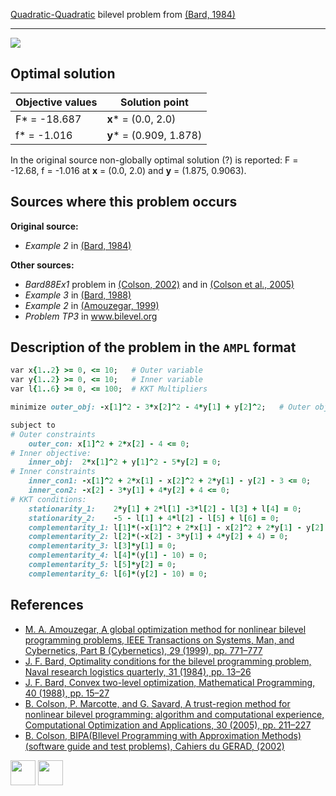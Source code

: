 [Quadratic-Quadratic](/BASBLib/QP-QP-problems) bilevel problem from [(Bard, 1984)][Bard, 1984]

---

![](/BASBLib/images/b_1984_02_eq.jpg)

## Optimal solution

Objective values   | Solution point           |
------------------ | ------------------------ |
F* = -18.687       | __x__* = (0.0, 2.0)      |
f* = -1.016        | __y__* = (0.909, 1.878)  |

In the original source non-globally optimal solution (?) is reported: F = -12.68, f = -1.016 at  __x__ = (0.0, 2.0) and __y__ = (1.875, 0.9063).

## Sources where this problem occurs

__Original source:__

 - _Example 2_ in [(Bard, 1984)][Bard, 1984]

__Other sources:__

 - _Bard88Ex1_ problem in [(Colson, 2002)][Colson, 2002] and in [(Colson et al., 2005)][Colson et al., 2005]
 - _Example 3_ in [(Bard, 1988)][Bard, 1988]
 - _Example 2_ in [(Amouzegar, 1999)][Amouzegar, 1999]
 - _Problem TP3_ in www.bilevel.org

## Description of the problem in the `AMPL` format

```ruby
var x{1..2} >= 0, <= 10;   # Outer variable
var y{1..2} >= 0, <= 10;   # Inner variable
var l{1..6} >= 0, <= 100;  # KKT Multipliers

minimize outer_obj: -x[1]^2 - 3*x[2]^2 - 4*y[1] + y[2]^2;   # Outer objective

subject to
# Outer constraints
    outer_con: x[1]^2 + 2*x[2] - 4 <= 0;
# Inner objective:
    inner_obj:  2*x[1]^2 + y[1]^2 - 5*y[2] = 0;
# Inner constraints
    inner_con1: -x[1]^2 + 2*x[1] - x[2]^2 + 2*y[1] - y[2] - 3 <= 0;
    inner_con2: -x[2] - 3*y[1] + 4*y[2] + 4 <= 0;
# KKT conditions:
    stationarity_1:    2*y[1] + 2*l[1] -3*l[2] - l[3] + l[4] = 0;
    stationarity_2:    -5 - l[1] + 4*l[2] - l[5] + l[6] = 0;
    complementarity_1: l[1]*(-x[1]^2 + 2*x[1] - x[2]^2 + 2*y[1] - y[2] -3) = 0;
    complementarity_2: l[2]*(-x[2] - 3*y[1] + 4*y[2] + 4) = 0;
    complementarity_3: l[3]*y[1] = 0;
    complementarity_4: l[4]*(y[1] - 10) = 0;
    complementarity_5: l[5]*y[2] = 0;
    complementarity_6: l[6]*(y[2] - 10) = 0;
```

##  References

 - [M. A. Amouzegar, A global optimization method for nonlinear bilevel programming problems, IEEE Transactions on Systems, Man, and Cybernetics, Part B (Cybernetics), 29 (1999), pp. 771–777](https://doi.org/10.1109/3477.809031)
 - [J. F. Bard, Optimality conditions for the bilevel programming problem, Naval research logistics quarterly, 31 (1984), pp. 13–26](https://doi.org/10.1002/nav.3800310104)
 - [J. F. Bard, Convex two-level optimization, Mathematical Programming, 40 (1988), pp. 15–27](https://doi.org/10.1007/BF01580720)
 - [B. Colson, P. Marcotte, and G. Savard, A trust-region method for nonlinear bilevel programming: algorithm and computational experience, Computational Optimization and Applications, 30 (2005), pp. 211–227](https://doi.org/10.1007/s10589-005-4612-4)
 - [B. Colson, BIPA(BIlevel Programming with Approximation Methods)(software guide and test problems), Cahiers du GERAD, (2002)](https://www.gerad.ca/en/papers/G-2002-37/view)

[<img src="http://www.interupgrade.com/images/pfeil-backbutton.png" width="40" height="40">](/BASBLib/QP-QP-problems "Back to summary of QP-QP bilevel problems")
[<img src="https://cdn1.iconfinder.com/data/icons/MetroStation-PNG/128/MB__home.png" width="40" height="40">](/BASBLib/index "Back to homepage")

[Amouzegar, 1999]: https://doi.org/10.1109/3477.809031
[Bard, 1984]: https://doi.org/10.1002/nav.3800310104
[Bard, 1988]: https://doi.org/10.1007/BF01580720
[Colson, 2002]: https://www.gerad.ca/en/papers/G-2002-37/view
[Colson et al., 2005]: https://doi.org/10.1007/s10589-005-4612-4
